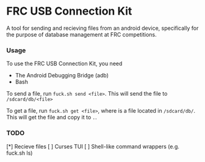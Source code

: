 # FRC USB Connection Kit
A tool for sending and recieving files from an android device, specifically for the purpose of database management at FRC competitions.

### Usage
To use the FRC USB Connection Kit, you need
- The Android Debugging Bridge (adb)
- Bash

To send a file, run `fuck.sh send <file>`. This will send the file to `/sdcard/db/<file>`

To get a file, run `fuck.sh get <file>`, where <file> is a file located in `/sdcard/db/`. This will get the file and copy it to `.`.

### TODO
[\*] Recieve files
[ ] Curses TUI
[ ] Shell-like command wrappers (e.g. fuck.sh ls)

